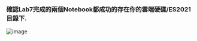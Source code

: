 ### 確認Lab7完成的兩個Notebook都成功的存在你的雲端硬碟/ES2021目錄下.

![image](https://user-images.githubusercontent.com/17948436/140632131-2b60e3dc-fa61-4a94-9155-62cbdeec0538.png)
